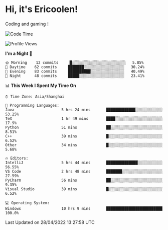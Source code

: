 # Hi, it's Ericoolen!
Coding and gaming！

<!--START_SECTION:waka-->
![Code Time](http://img.shields.io/badge/Code%20Time-221%20hrs%2020%20mins-blue)

![Profile Views](http://img.shields.io/badge/Profile%20Views-2-blue)

**I'm a Night 🦉** 

```text
🌞 Morning    12 commits     █░░░░░░░░░░░░░░░░░░░░░░░░   5.85% 
🌆 Daytime    62 commits     ███████░░░░░░░░░░░░░░░░░░   30.24% 
🌃 Evening    83 commits     ██████████░░░░░░░░░░░░░░░   40.49% 
🌙 Night      48 commits     █████░░░░░░░░░░░░░░░░░░░░   23.41%

```


📊 **This Week I Spent My Time On** 

```text
⌚︎ Time Zone: Asia/Shanghai

💬 Programming Languages: 
Java                     5 hrs 24 mins       █████████████░░░░░░░░░░░░   53.25% 
TeX                      1 hr 49 mins        ████░░░░░░░░░░░░░░░░░░░░░   17.9% 
Python                   51 mins             ██░░░░░░░░░░░░░░░░░░░░░░░   8.51% 
C++                      39 mins             █░░░░░░░░░░░░░░░░░░░░░░░░   6.52% 
Other                    34 mins             █░░░░░░░░░░░░░░░░░░░░░░░░   5.68%

🔥 Editors: 
IntelliJ                 5 hrs 44 mins       ██████████████░░░░░░░░░░░   56.55% 
VS Code                  2 hrs 48 mins       ███████░░░░░░░░░░░░░░░░░░   27.59% 
PyCharm                  56 mins             ██░░░░░░░░░░░░░░░░░░░░░░░   9.35% 
Visual Studio            39 mins             █░░░░░░░░░░░░░░░░░░░░░░░░   6.52%

💻 Operating System: 
Windows                  10 hrs 9 mins       █████████████████████████   100.0%

```


 Last Updated on 28/04/2022 13:27:58 UTC
<!--END_SECTION:waka-->


